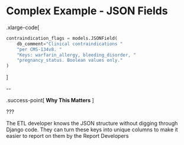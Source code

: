 # Complex Example - JSON Fields

.xlarge-code[
```python
contraindication_flags = models.JSONField(
    db_comment="Clinical contraindications "
    "per CMS-134v8. "
    "Keys: warfarin_allergy, bleeding_disorder, "
    "pregnancy_status. Boolean values only."
)
```

]

--

.success-point[
**Why This Matters**
]

???

The ETL developer knows the JSON structure without digging through Django code. They can turn these keys into unique columns to make it easier to report on them by the Report Developers
